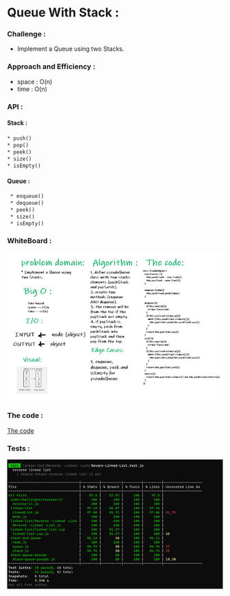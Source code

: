 # Queue With Stack :

### Challenge : 

   * Implement a Queue using two Stacks.

### Approach and Efficiency :

  * space : O(n)
  * time : O(n)

### API :

   #### Stack :
    * push()
    * pop()
    * peek()
    * size()
    * isEmpty()
   #### Queue :
     * enqueue()
     * dequeue()
     * peek()
     * size()
     * isEmpty()

### WhiteBoard : 

![whiteboard](whiteboard11.PNG)

### The code :
[The code](https://github.com/Sukina12/401-data-structures-and-algorithms/blob/main/javascript/stack-queue-pseudo/stack-queue-pseudo.js)

### Tests :

![The test](testChallenge11.PNG)
